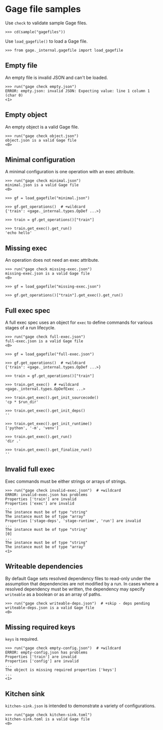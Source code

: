 # Gage file samples

Use `check` to validate sample Gage files.

    >>> cd(sample("gagefiles"))

Use `load_gagefile()` to load a Gage file.

    >>> from gage._internal.gagefile import load_gagefile

## Empty file

An empty file is invalid JSON and can't be loaded.

    >>> run("gage check empty.json")
    ERROR: empty.json: invalid JSON: Expecting value: line 1 column 1 (char 0)
    <1>

## Empty object

An empty object is a valid Gage file.

    >>> run("gage check object.json")
    object.json is a valid Gage file
    <0>

## Minimal configuration

A minimal configuration is one operation with an exec attribute.

    >>> run("gage check minimal.json")
    minimal.json is a valid Gage file
    <0>

    >>> gf = load_gagefile("minimal.json")

    >>> gf.get_operations()  # +wildcard
    {'train': <gage._internal.types.OpDef ...>}

    >>> train = gf.get_operations()["train"]

    >>> train.get_exec().get_run()
    'echo hello'

## Missing exec

An operation does not need an exec attribute.

    >>> run("gage check missing-exec.json")
    missing-exec.json is a valid Gage file
    <0>

    >>> gf = load_gagefile("missing-exec.json")

    >>> gf.get_operations()["train"].get_exec().get_run()

## Full exec spec

A full exec spec uses an object for `exec` to define commands for
various stages of a run lifecycle.

    >>> run("gage check full-exec.json")
    full-exec.json is a valid Gage file
    <0>

    >>> gf = load_gagefile("full-exec.json")

    >>> gf.get_operations()  # +wildcard
    {'train': <gage._internal.types.OpDef ...>}

    >>> train = gf.get_operations()["train"]

    >>> train.get_exec()  # +wildcard
    <gage._internal.types.OpDefExec ...>

    >>> train.get_exec().get_init_sourcecode()
    'cp * $run_dir'

    >>> train.get_exec().get_init_deps()
    ''

    >>> train.get_exec().get_init_runtime()
    ['python', '-m', 'venv']

    >>> train.get_exec().get_run()
    'dir .'

    >>> train.get_exec().get_finalize_run()
    ''

## Invalid full exec

Exec commands must be either strings or arrays of strings.

    >>> run("gage check invalid-exec.json")  # +wildcard
    ERROR: invalid-exec.json has problems
    Properties ['train'] are invalid
    Properties ['exec'] are invalid
    ...
    The instance must be of type "string"
    The instance must be of type "array"
    Properties ['stage-deps', 'stage-runtime', 'run'] are invalid
    ...
    The instance must be of type "string"
    [0]
    ...
    The instance must be of type "string"
    The instance must be of type "array"
    <1>

## Writeable dependencies

By default Gage sets resolved dependency files to read-only under the
assumption that dependencies are not modified by a run. In cases where a
resolved dependency must be written, the dependency may specify
`writeable` as a boolean or as an array of paths.

    >>> run("gage check writeable-deps.json")  # +skip - deps pending
    writeable-deps.json is a valid Gage file
    <0>

## Missing required keys

`keys` is required.

    >>> run("gage check empty-config.json")  # +wildcard
    ERROR: empty-config.json has problems
    Properties ['train'] are invalid
    Properties ['config'] are invalid
    ...
    The object is missing required properties ['keys']
    ...
    <1>

## Kitchen sink

`kitchen-sink.json` is intended to demonstrate a variety of
configurations.

    >>> run("gage check kitchen-sink.toml")
    kitchen-sink.toml is a valid Gage file
    <0>
